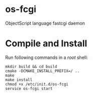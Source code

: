 os-fcgi
=======

ObjectScript language fastcgi daemon

Compile and Install
=======

Run following commands in a *root* shell:

	mkdir build && cd build
	cmake -DCMAKE_INSTALL_PREFIX=/ ..
	make
	make install
	chmod +x /etc/init.d/os-fcgi
	service os-fcgi start